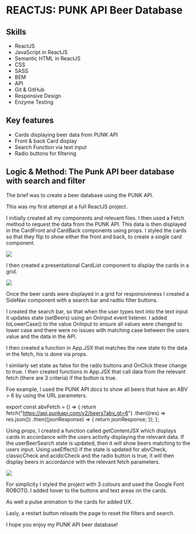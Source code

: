 <h1> REACTJS: PUNK API Beer Database</h1>

<h2>Skills</h2>

<ul>
<li>ReactJS</li>
<li>JavaScript in ReactJS</li>
<li>Semantic HTML in ReactJS</li>
<li>CSS</li>
<li>SASS</li>
<li>BEM</li>
<li>API</li>
<li>Git & GitHub</li>
<li>Responsive Design</li>
<li>Enzyme Testing</li>
</ul>

<h2>Key features</h2>

<ul>
<li>Cards displaying beer data from PUNK API</li>
<li>Front & back Card display</li>
<li>Search Function via text input</li>
<li>Radio buttons for filtering</li>
</ul>

<h2>Logic & Method: The Punk API beer database with search and filter</h2>

The brief was to create a beer database using the PUNK API.

This was my first attempt at a full ReactJS project.

I initially created all my components and relevant files. I then used a Fetch method to request the data from the PUNK API.
This data is then displayed in the CardFront and CardBack components using props.
I styled the cards so that they flip to show either the front and back, to create a single card component.

<img src="../assets/beercard.gif">

I then created a presentational CardList component to display the cards in a grid.

<img src="../assets/multibeers.gif">

Once the beer cards were displayed in a grid for responsiveness I created a SideNav component with a search bar and radtio filter buttons.

I created the search bar, so that when the user types text into the text input it updates state (setBeers) using an OnInput event listener. I added toLowerCase() to the value OnInput to ensure all values were changed to lower case and there were no issues with matching case between the users value and the data in the API.

I then created a function in App.JSX that matches the new state to the data in the fetch, his is done via props.

I similarly set state as false for the radio buttons and OnClick these change to true.
I then created functions in App.JSX that call data from the relevant fetch (there are 3 criteria) if the button is true.

Foe example, I used the PUNK API docs to show all beers that have an ABV > 6 by using the URL parameters.

export const abvFetch = () => {
return fetch("https://api.punkapi.com/v2/beers?abv_gt=6")
.then((res) => res.json())
.then((jsonResponse) => {
return jsonResponse;
});
};

Using props, I created a function called getContentJSX which displays cards in accordance with the users activity displaying the relevant data. If the userBeerSearch state is updated, then it will show beers matching to the users input.
Using useEffect() if the state is updated for abvCheck, classicCheck and acidicCheck and the radio button is true, it will then display beers in accordance with the relevant fetch parameters.

<img src="../assets/finalbeers.gif">

For simplicity I styled the project with 3 colours and used the Google Font ROBOTO. I added hover to the buttons and text areas on the cards.

As well a pulse animation to the cards for added UX.

Lasly, a restart button reloads the page to reset the filters and search.

I hope you enjoy my PUNK API beer database!
